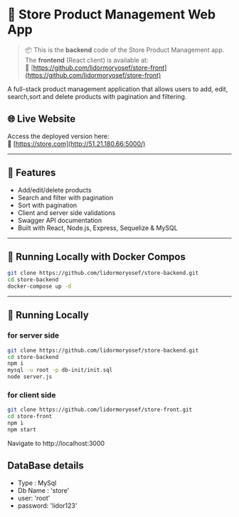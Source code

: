 # 🛒 Store Product Management Web App

> 📦 This is the **backend** code of the Store Product Management app.  
> The **frontend** (React client) is available at:  
> 🔗 [https://github.com/lidormoryosef/store-front](https://github.com/lidormoryosef/store-front)

A full-stack product management application that allows users to add, edit, search,sort and delete products with pagination and filtering.

## 🌐 Live Website

Access the deployed version here:  
🔗 [https://store.com](http://51.21.180.66:5000/)

---

## 🧱 Features

- Add/edit/delete products
- Search and filter with pagination
- Sort with pagination
- Client and server side validations
- Swagger API documentation
- Built with React, Node.js, Express, Sequelize & MySQL

---

## 🚀 Running Locally with Docker Compos
   ```bash
   git clone https://github.com/lidormoryosef/store-backend.git
   cd store-backend
   docker-compose up -d
```
---

## 🚀 Running Locally
   ### for server side
   ```bash
   git clone https://github.com/lidormoryosef/store-backend.git
   cd store-backend
   npm i
   mysql -u root -p db-init/init.sql
   node server.js
```
   ### for client side
   ```bash
   git clone https://github.com/lidormoryosef/store-front.git
   cd store-front
   npm i
   npm start
```
   Navigate to http://localhost:3000
## DataBase details
   - Type : MySql
   - Db Name : 'store'
   - user: 'root'
   - password: 'lidor123'
   
